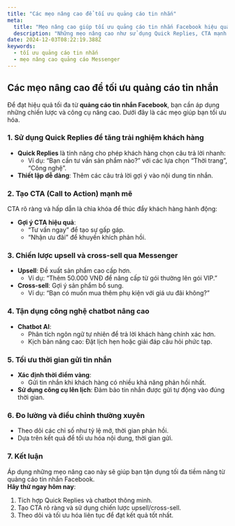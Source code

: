 ```yaml
---
title: "Các mẹo nâng cao để tối ưu quảng cáo tin nhắn"
meta:
  title: "Mẹo nâng cao giúp tối ưu quảng cáo tin nhắn Facebook hiệu quả"
  description: "Những mẹo nâng cao như sử dụng Quick Replies, CTA mạnh mẽ và các chiến lược upsell/cross-sell để tối ưu hóa quảng cáo tin nhắn."
date: 2024-12-03T08:22:19.388Z
keywords:
  - tối ưu quảng cáo tin nhắn
  - mẹo nâng cao quảng cáo Messenger
---
```


## Các mẹo nâng cao để tối ưu quảng cáo tin nhắn

Để đạt hiệu quả tối đa từ **quảng cáo tin nhắn Facebook**, bạn cần áp dụng những chiến lược và công cụ nâng cao. Dưới đây là các mẹo giúp bạn tối ưu hóa.

### 1. Sử dụng Quick Replies để tăng trải nghiệm khách hàng

- **Quick Replies** là tính năng cho phép khách hàng chọn câu trả lời nhanh:
  - Ví dụ: “Bạn cần tư vấn sản phẩm nào?” với các lựa chọn “Thời trang”, “Công nghệ”.
- **Thiết lập dễ dàng**: Thêm các câu trả lời gợi ý vào nội dung tin nhắn.

### 2. Tạo CTA (Call to Action) mạnh mẽ

CTA rõ ràng và hấp dẫn là chìa khóa để thúc đẩy khách hàng hành động:
- **Gợi ý CTA hiệu quả**:
  - “Tư vấn ngay” để tạo sự gấp gáp.
  - “Nhận ưu đãi” để khuyến khích phản hồi.

### 3. Chiến lược upsell và cross-sell qua Messenger

- **Upsell**: Đề xuất sản phẩm cao cấp hơn.
  - Ví dụ: “Thêm 50.000 VNĐ để nâng cấp từ gói thường lên gói VIP.”
- **Cross-sell**: Gợi ý sản phẩm bổ sung.
  - Ví dụ: “Bạn có muốn mua thêm phụ kiện với giá ưu đãi không?”

### 4. Tận dụng công nghệ chatbot nâng cao

- **Chatbot AI**:
  - Phân tích ngôn ngữ tự nhiên để trả lời khách hàng chính xác hơn.
  - Kịch bản nâng cao: Đặt lịch hẹn hoặc giải đáp câu hỏi phức tạp.

### 5. Tối ưu thời gian gửi tin nhắn

- **Xác định thời điểm vàng**:
  - Gửi tin nhắn khi khách hàng có nhiều khả năng phản hồi nhất.
- **Sử dụng công cụ lên lịch**: Đảm bảo tin nhắn được gửi tự động vào đúng thời gian.

### 6. Đo lường và điều chỉnh thường xuyên

- Theo dõi các chỉ số như tỷ lệ mở, thời gian phản hồi.
- Dựa trên kết quả để tối ưu hóa nội dung, thời gian gửi.

### 7. Kết luận

Áp dụng những mẹo nâng cao này sẽ giúp bạn tận dụng tối đa tiềm năng từ quảng cáo tin nhắn Facebook.  
**Hãy thử ngay hôm nay**:
1. Tích hợp Quick Replies và chatbot thông minh.  
2. Tạo CTA rõ ràng và sử dụng chiến lược upsell/cross-sell.  
3. Theo dõi và tối ưu hóa liên tục để đạt kết quả tốt nhất.
